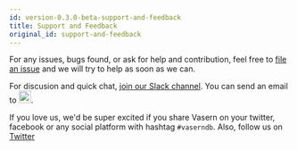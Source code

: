 ```yaml
---
id: version-0.3.0-beta-support-and-feedback
title: Support and Feedback
original_id: support-and-feedback
---
```


For any issues, bugs found, or ask for help and contribution, feel free to [file an issue](https://github.com/ambistudio/vasern/issues) and we will try to help as soon as we can.

For discusion and quick chat, [join our Slack channel](https://join.slack.com/t/vasern/shared_invite/enQtNDU4NTk2MDI5OTcyLTRiYzRjZDI5YTAyMjlhYzg1YTdhNjFjZGNkODI1OTQwYzExZjA3NWRkYTY1MGE2ZjU0YzU3NzE2NzUwZmEwMjM). You can send an email to <img src="https://github.com/ambistudio/vasern/raw/master/docs/resources/support-email.png" height="22" alt="Vasern support email" />.

If you love us, we'd be super excited if you share Vasern on your twitter, facebook or any social platform with hashtag `#vaserndb`. Also, follow us on [Twitter](https://twitter.com/vaserndb)